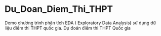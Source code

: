 # Du_Doan_Diem_Thi_THPT
Demo chương trình phân tích  EDA ( Exploratory Data Analysis) sử dụng dữ liệu điểm thi THPT quốc gia.
Dự đoán điểm thi THPT Quốc gia
